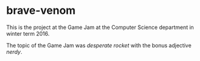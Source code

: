 # brave-venom

This is the project at the Game Jam at the Computer Science department in winter term 2016.

The topic of the Game Jam was *desperate rocket* with the bonus adjective *nerdy*.
